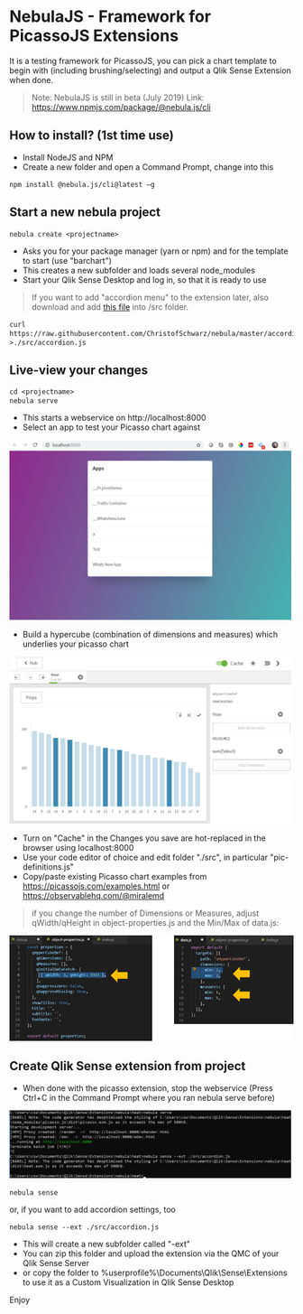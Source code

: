 # NebulaJS - Framework for PicassoJS Extensions

It is a testing framework for PicassoJS, you can pick a chart template to begin with (including brushing/selecting) and output a Qlik Sense Extension when done. 

> Note: NebulaJS is still in beta (July 2019)
> Link: https://www.npmjs.com/package/@nebula.js/cli


## How to install? (1st time use)
 * Install NodeJS and NPM 
 * Create a new folder and open a Command Prompt, change into this 
```
npm install @nebula.js/cli@latest –g
```
## Start a new nebula project
```
nebula create <projectname>
```
 * Asks you for your package manager (yarn or npm) and for the template to start (use "barchart")
 * This creates a new subfolder and loads several node_modules
 * Start your Qlik Sense Desktop and log in, so that it is ready to use

> If you want to add "accordion menu" to the extension later, also download and add <a href="https://github.com/ChristofSchwarz/nebula/raw/master/accordion.js">this file</a> into /src folder.  
```
curl https://raw.githubusercontent.com/ChristofSchwarz/nebula/master/accordion.js >./src/accordion.js
```
## Live-view your changes
```
cd <projectname>
nebula serve
```
 * This starts a webservice on http://localhost:8000 
 * Select an app to test your Picasso chart against
<img src="https://github.com/ChristofSchwarz/pics/raw/master/nebula (3).png" width="500"/> 
 
 * Build a hypercube (combination of dimensions and measures) which underlies your picasso chart
<img src="https://github.com/ChristofSchwarz/pics/raw/master/nebula (1).png" width="500"/>
 
 * Turn on "Cache" in the Changes you save are hot-replaced in the browser using localhost:8000
 * Use your code editor of choice and edit folder "./src", in particular "pic-definitions.js" 
 * Copy/paste existing Picasso chart examples from https://picassojs.com/examples.html or https://observablehq.com/@miralemd
 
> if you change the number of Dimensions or Measures, adjust qWidth/qHeight in object-properties.js and the Min/Max of data.js:
<img src="https://github.com/ChristofSchwarz/pics/raw/master/nebula4.png" />


## Create Qlik Sense extension from project
 * When done with the picasso extension, stop the webservice (Press Ctrl+C in the Command Prompt where you ran nebula serve before)

<img src="https://github.com/ChristofSchwarz/pics/raw/master/nebula 2.png" width="500"/>

```
nebula sense
```
or, if you want to add accordion settings, too
```
nebula sense --ext ./src/accordion.js
```
 * This will create a new subfolder called "<projectname>-ext"
 * You can zip this folder and upload the extension via the QMC of your Qlik Sense Server 
 * or copy the folder to %userprofile%\Documents\Qlik\Sense\Extensions to use it as a Custom Visualization in Qlik Sense Desktop

Enjoy
